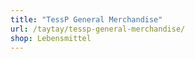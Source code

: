 ```yaml
---
title: "TessP General Merchandise"
url: /taytay/tessp-general-merchandise/
shop: Lebensmittel
---
```

